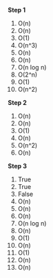 <B>Step 1</B>   
1. O(n)   
2. O(n)   
3. O(1)   
4. O(n^3)   
5. O(n)   
6. O(n)   
7. O(n log n)   
8. O(2^n)   
9. O(1)   
10. O(n^2)

<B>Step 2</B>   
1. O(n)   
2. O(n)   
3. O(1)   
4. O(n)   
5. O(n^2)   
6. O(n)   

<B>Step 3</B>   
1. True   
2. True   
3. False   
4. O(n)   
5. O(n)   
6. O(n)   
7. O(n log n)   
8. O(n)   
9. O(1)   
10. O(n)   
11. O(1)   
12. O(n)
13. O(n)